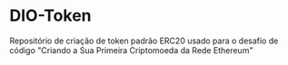 # DIO-Token
Repositório de criação de token padrão ERC20 usado para o desafio de código "Criando a Sua Primeira Criptomoeda da Rede Ethereum"
